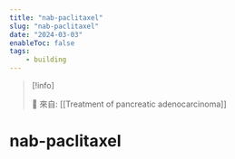 ```yaml
---
title: "nab-paclitaxel"
slug: "nab-paclitaxel"
date: "2024-03-03"
enableToc: false
tags:
    - building
---
```


> [!info]
>
> 🌱 來自: [[Treatment of pancreatic adenocarcinoma]]

# nab-paclitaxel


